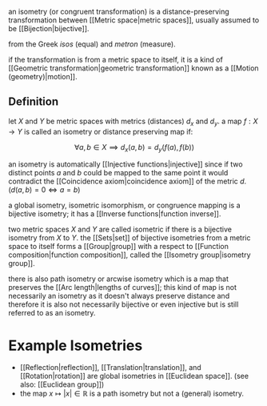 an isometry (or congruent transformation) is a distance-preserving transformation between [[Metric space|metric spaces]], usually assumed to be [[Bijection|bijective]].

from the Greek *isos* (equal) and *metron* (measure). 

if the transformation is from a metric space to itself, it is a kind of [[Geometric transformation|geometric transformation]] known as a [[Motion (geometry)|motion]].

## Definition

let $X$ and $Y$ be metric spaces with metrics (distances) $d_{x}$ and $d_{y}$. a map $f:X\rightarrow Y$ is called an isometry or distance preserving map if:

$$
\forall a,b\in X \implies d_{x}(a,b)=d_{y}(f(a),f(b))
$$

an isometry is automatically [[Injective functions|injective]] since if two distinct points $a$ and $b$ could be mapped to the same point it would contradict the [[Coincidence axiom|coincidence axiom]] of the metric $d$. ($d(a,b) = 0 \iff a=b$)

a global isometry, isometric isomorphism, or congruence mapping is a bijective isometry; it has a [[Inverse functions|function inverse]].

two metric spaces $X$ and $Y$ are called isometric if there is a bijective isometry from $X$ to $Y$. the [[Sets|set]] of bijective isometries from a metric space to itself forms a [[Group|group]] with a respect to [[Function composition|function composition]], called the [[Isometry group|isometry group]].

there is also path isometry or arcwise isometry which is a map that preserves the [[Arc length|lengths of curves]]; this kind of map is not necessarily an isometry as it doesn't always preserve distance and therefore it is also not necessarily bijective or even injective but is still referred to as an isometry.

# Example Isometries

- [[Reflection|reflection]], [[Translation|translation]], and [[Rotation|rotation]] are global isometries in [[Euclidean space]]. (see also: [[Euclidean group]])
- the map $x\mapsto |x|\in\mathbb{R}$ is a path isometry but not a (general) isometry.
